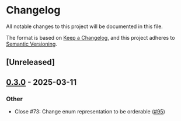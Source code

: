 # Changelog

All notable changes to this project will be documented in this file.

The format is based on [Keep a Changelog](https://keepachangelog.com/en/1.0.0/),
and this project adheres to [Semantic Versioning](https://semver.org/spec/v2.0.0.html).

## [Unreleased]

## [0.3.0](https://github.com/aranya-project/aranya-core/compare/aranya-policy-ifgen-macro-v0.2.0...aranya-policy-ifgen-macro-v0.3.0) - 2025-03-11

### Other

- Close #73: Change enum representation to be orderable ([#95](https://github.com/aranya-project/aranya-core/pull/95))
